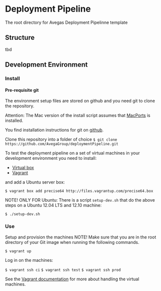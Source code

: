 Deployment Pipeline
===================

The root directory for Avegas Deployment Pipelinne template

Structure
---------
tbd


Development Environment
-----------------------

### Install ###

#### Pre-requisite git
The environment setup files are stored on github and you need git to clone the repository.

Attention: The Mac version of the install script assumes that [MacPorts](http://www.macports.org/) is installed.

You find installation instructions for git on [github](https://help.github.com/articles/set-up-git).

Clone this repository into a folder of choice
`$ git clone https://github.com/AvegaGroup/deploymentPipeline.git`

To test the deployment pipeline on a set of virtual machines in your development environment you need to install:

* [Virtual box](https://www.virtualbox.org/wiki/Downloads)
* [Vagrant](http://docs.vagrantup.com/v2/installation/index.html)

and add a Ubuntu server box:

`$ vagrant box add precise64 http://files.vagrantup.com/precise64.box`

NOTE! ONLY FOR Ubuntu: There is a script `setup-dev.sh` that do the above steps on a Ubuntu 12.04 LTS and 12.10 machine:

`$ ./setup-dev.sh`

### Use ###

Setup and provision the machines
NOTE! Make sure that you are in the root directory of your Git image when running the following commands.

`$ vagrant up`

Log in on the machines:

`$ vagrant ssh ci`
`$ vagrant ssh test`
`$ vagrant ssh prod`

See the [Vagrant documentation](http://docs.vagrantup.com/v2/) for more about handling the virtual machines.
